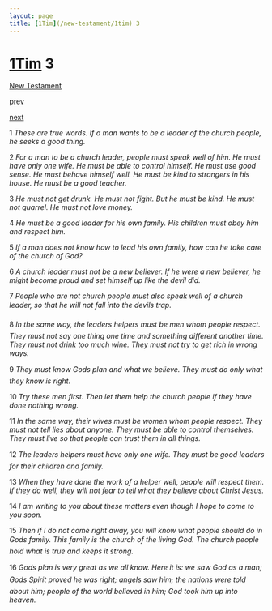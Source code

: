 ```yaml
---
layout: page
title: [1Tim](/new-testament/1tim) 3
---
```


# [1Tim](/new-testament/1tim) 3

[New Testament](/new-testament)


[prev](/new-testament/1tim/1tim-2.html)


[next](/new-testament/1tim/1tim-4.html)

1 _These are true words. If a man wants to be a leader of the church people, he seeks a good thing._

2 _For a man to be a church leader, people must speak well of him. He must have only one wife. He must be able to control himself. He must use good sense. He must behave himself well. He must be kind to strangers in his house. He must be a good teacher._

3 _He must not get drunk. He must not fight. But he must be kind. He must not quarrel. He must not love money._

4 _He must be a good leader for his own family. His children must obey him and respect him._

5 _If a man does not know how to lead his own family, how can he take care of the church of God?_

6 _A church leader must not be a new believer. If he were a new believer, he might become proud and set himself up like the devil did._

7 _People who are not church people must also speak well of a church leader, so that he will not fall into the devils trap._

8 _In the same way, the leaders helpers must be men whom people respect. They must not say one thing one time and something different another time. They must not drink too much wine. They must not try to get rich in wrong ways._

9 _They must know Gods plan and what we believe. They must do only what they know is right._

10 _Try these men first. Then let them help the church people if they have done nothing wrong._

11 _In the same way, their wives must be women whom people respect. They must not tell lies about anyone. They must be able to control themselves. They must live so that people can trust them in all things._

12 _The leaders helpers must have only one wife. They must be good leaders for their children and family._

13 _When they have done the work of a helper well, people will respect them. If they do well,  they will not fear to tell what they believe about Christ Jesus._

14 _I am writing to you about these matters even though I hope to come to you soon._

15 _Then if I do not come right away, you will know what people should do in Gods family.  This family is the church of the living God. The church people hold what is true and keeps it strong._

16 _Gods plan is very great as we all know. Here it is: we saw God as a man; Gods Spirit proved he was right; angels saw him; the nations were told about him; people of the world believed in him; God took him up into heaven._

